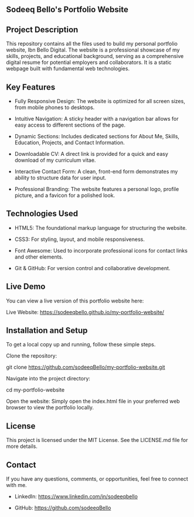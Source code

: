 ## Sodeeq Bello's Portfolio Website
## Project Description

This repository contains all the files used to build my personal portfolio website, Ibn Bello Digital. The website is a professional showcase of my skills, projects, and educational background, serving as a comprehensive digital resume for potential employers and collaborators. It is a static webpage built with fundamental web technologies.

## Key Features

* Fully Responsive Design: The website is optimized for all screen sizes, from mobile phones to desktops.

* Intuitive Navigation: A sticky header with a navigation bar allows for easy access to different sections of the page.

* Dynamic Sections: Includes dedicated sections for About Me, Skills, Education, Projects, and Contact Information.

* Downloadable CV: A direct link is provided for a quick and easy download of my curriculum vitae.

* Interactive Contact Form: A clean, front-end form demonstrates my ability to structure data for user input.

* Professional Branding: The website features a personal logo, profile picture, and a favicon for a polished look.

## Technologies Used

* HTML5: The foundational markup language for structuring the website.

* CSS3: For styling, layout, and mobile responsiveness.

* Font Awesome: Used to incorporate professional icons for contact links and other elements.

* Git & GitHub: For version control and collaborative development.

## Live Demo

You can view a live version of this portfolio website here:

Live Website: https://sodeeqbello.github.io/my-portfolio-website/

## Installation and Setup

To get a local copy up and running, follow these simple steps.

Clone the repository:

git clone https://github.com/sodeeqBello/my-portfolio-website.git

Navigate into the project directory:

cd my-portfolio-website

Open the website:
Simply open the index.html file in your preferred web browser to view the portfolio locally.

## License

This project is licensed under the MIT License. See the LICENSE.md file for more details.

## Contact

If you have any questions, comments, or opportunities, feel free to connect with me.

* LinkedIn: https://www.linkedin.com/in/sodeeqbello

* GitHub: https://github.com/sodeeqBello
